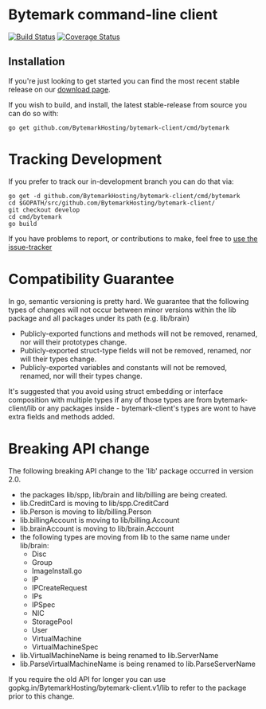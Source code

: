 Bytemark command-line client
============================

[![Build Status](https://travis-ci.org/BytemarkHosting/bytemark-client.svg)](https://travis-ci.org/BytemarkHosting/bytemark-client) [![Coverage Status](https://coveralls.io/repos/github/BytemarkHosting/bytemark-client/badge.svg?branch=develop)](https://coveralls.io/github/BytemarkHosting/bytemark-client?branch=develop)

Installation
------------

If you're just looking to get started you can find the most recent stable
release on our [download page](https://github.com/BytemarkHosting/bytemark-client/releases).

If you wish to build, and install, the latest stable-release from source you can do so with:

    go get github.com/BytemarkHosting/bytemark-client/cmd/bytemark


Tracking Development
====================

If you prefer to track our in-development branch you can do that via:

    go get -d github.com/BytemarkHosting/bytemark-client/cmd/bytemark
    cd $GOPATH/src/github.com/BytemarkHosting/bytemark-client/
    git checkout develop
    cd cmd/bytemark
    go build


If you have problems to report, or contributions to make, feel free to [use the issue-tracker](https://github.com/BytemarkHosting/bytemark-client/issues)

Compatibility Guarantee
=======================

In go, semantic versioning is pretty hard. We guarantee that the following types of changes will not occur between minor versions within the lib package and all packages under its path (e.g. lib/brain)

* Publicly-exported functions and methods will not be removed, renamed, nor will their prototypes change.
* Publicly-exported struct-type fields will not be removed, renamed, nor will their types change.
* Publicly-exported variables and constants will not be removed, renamed, nor will their types change.

It's suggested that you avoid using struct embedding or interface composition with multiple types if any of those types are from bytemark-client/lib or any packages inside - bytemark-client's types are wont to have extra fields and methods added.

Breaking API change
===================

The following breaking API change to the 'lib' package occurred in version 2.0.

* the packages lib/spp, lib/brain and lib/billing are being created.
* lib.CreditCard is moving to lib/spp.CreditCard
* lib.Person is moving to lib/billing.Person
* lib.billingAccount is moving to lib/billing.Account
* lib.brainAccount is moving to lib/brain.Account
* the following types are moving from lib to the same name under lib/brain:
  * Disc
  * Group
  * ImageInstall.go
  * IP
  * IPCreateRequest
  * IPs
  * IPSpec
  * NIC
  * StoragePool
  * User
  * VirtualMachine
  * VirtualMachineSpec
* lib.VirtualMachineName is being renamed to lib.ServerName
* lib.ParseVirtualMachineName is being renamed to lib.ParseServerName

If you require the old API for longer you can use gopkg.in/BytemarkHosting/bytemark-client.v1/lib to refer to the package prior to this change.
